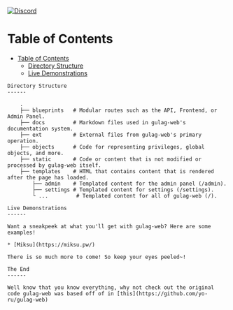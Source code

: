 

[![Discord](https://discordapp.com/api/guilds/748687781605408908/widget.png?style=shield)](https://discord.gg/ShEQgUx)

Table of Contents
==================
- [Table of Contents](#table-of-contents)
  - [Directory Structure](#directory-structure)
  - [Live Demonstrations](#live-demonstrations)
`````
Directory Structure
------

    .
    ├── blueprints   # Modular routes such as the API, Frontend, or Admin Panel.
    ├── docs         # Markdown files used in gulag-web's documentation system.
    ├── ext          # External files from gulag-web's primary operation.
    ├── objects      # Code for representing privileges, global objects, and more.
    ├── static       # Code or content that is not modified or processed by gulag-web itself.
    ├── templates    # HTML that contains content that is rendered after the page has loaded.
        ├── admin    # Templated content for the admin panel (/admin).
        ├── settings # Templated content for settings (/settings).
        └ ...         # Templated content for all of gulag-web (/).

Live Demonstrations
------

Want a sneakpeek at what you'll get with gulag-web? Here are some examples!

* [Miksu](https://miksu.pw/)

There is so much more to come! So keep your eyes peeled~!

The End
------

Well know that you know everything, why not check out the original code gulag-web was based off of in [this](https://github.com/yo-ru/gulag-web)
